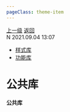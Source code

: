 ```yaml
---
pageClass: theme-item
---
```

<div class="extend-header">
    <div class="info">
        <div class="record">
            <a class="back" href="./">上一级</a>
            <a class="back" href="./">返回</a>
        </div>        
        <div class="mini">
            <span>N 2021.09.04 13:07</span>
        </div>
    </div>
    <div class="content"><div class="custom-block children"><ul><li><a href="/frontend/layerBusiness/systemBusiness/libraryPublic/style">样式库</a></li><li><a href="/frontend/layerBusiness/systemBusiness/libraryPublic/function/">功能库</a></li></ul></div></div>
</div>
<div class="content-header">
<h1>公共库</h1><strong>公共库</strong>
</div>
<div class="static-content">


</div>
